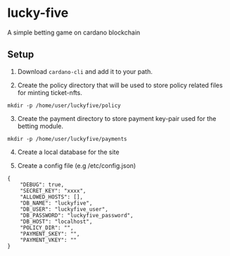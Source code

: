 # lucky-five
A simple betting game on cardano blockchain

## Setup

1. Download `cardano-cli` and add it to your path.

2. Create the policy directory that will be used to store
policy related files for minting ticket-nfts.

`mkdir -p /home/user/luckyfive/policy`

3. Create the payment directory to store payment key-pair
used for the betting module.

`mkdir -p /home/user/luckyfive/payments`

4. Create a local database for the site

5. Create a config file (e.g /etc/config.json)

```
{
	"DEBUG": true,
	"SECRET_KEY": "xxxx",
	"ALLOWED_HOSTS": [],
	"DB_NAME": "luckyfive",
	"DB_USER": "luckyfive_user",
	"DB_PASSWORD": "luckyfive_password",
	"DB_HOST": "localhost",
	"POLICY_DIR": "",
	"PAYMENT_SKEY": "",
	"PAYMENT_VKEY": ""
}
```